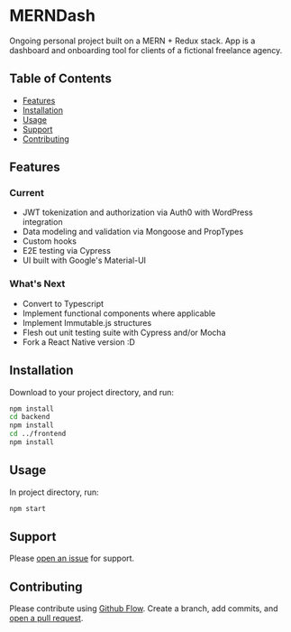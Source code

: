 # MERNDash

Ongoing personal project built on a MERN + Redux stack. App is a dashboard and onboarding tool for clients of a fictional freelance agency.

## Table of Contents

- [Features](#features)
- [Installation](#installation)
- [Usage](#usage)
- [Support](#support)
- [Contributing](#contributing)

## Features

### Current
- JWT tokenization and authorization via Auth0 with WordPress integration
- Data modeling and validation via Mongoose and PropTypes
- Custom hooks
- E2E testing via Cypress
- UI built with Google's Material-UI

### What's Next

- Convert to Typescript
- Implement functional components where applicable
- Implement Immutable.js structures
- Flesh out unit testing suite with Cypress and/or Mocha
- Fork a React Native version :D

## Installation

Download to your project directory, and run:

```sh
npm install
cd backend
npm install
cd ../frontend
npm install
```

## Usage

In project directory, run:

```sh
npm start
```

## Support

Please [open an issue](https://github.com/pixelSHREDDER/tc-dash/issues/new) for support.

## Contributing

Please contribute using [Github Flow](https://guides.github.com/introduction/flow/). Create a branch, add commits, and [open a pull request](https://github.com/pixelSHREDDER/tc-dash/compare/).